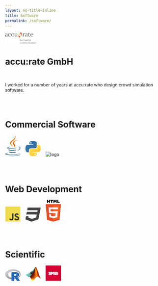 ```yaml
---
layout: no-title-inline
title: Software
permalink: /software/
---
```

<style>
img[alt=logo] { width: 50px; }
</style>


<div class="logo">
<a href="https://www.accu-rate.de/en">
   <img src="..//assets/accurate.png" width="20%" height="20%">
</a>
<h1>accu:rate GmbH</h1>
</div>

<br>

I worked for a number of years at accu:rate who design crowd simulation software. 


<br>
<br>

# Commercial Software
![logo](..//assets/logos/java.svg "Java")&nbsp;&nbsp;&nbsp;
![logo](..//assets/logos/python.svg "Python")&nbsp;&nbsp;&nbsp;
![logo](..//assets/logos/protobuf.svg "Protobuf")

<br>
<br>

# Web Development
![logo](..//assets/logos/javascript.svg "Javascript")&nbsp;&nbsp;&nbsp;
![logo](..//assets/logos/css.svg "CSS")&nbsp;&nbsp;&nbsp;
![logo](..//assets/logos/html.svg "HTML")

<br>
<br>

# Scientific
![logo](..//assets/logos/r.svg "R")&nbsp;&nbsp;&nbsp;
![logo](..//assets/logos/matlab.png "MATLAB")&nbsp;&nbsp;&nbsp;
![logo](..//assets/logos/spss.png "SPSS")